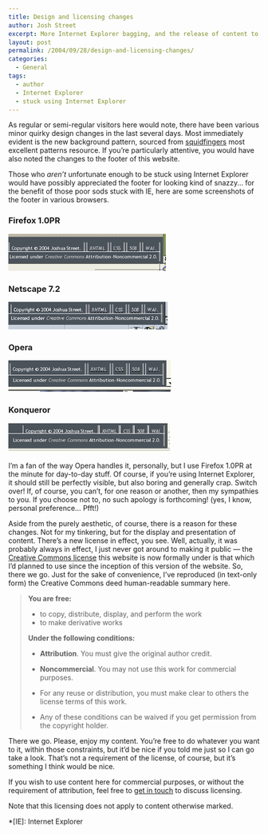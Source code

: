 ```yaml
---
title: Design and licensing changes
author: Josh Street
excerpt: More Internet Explorer bagging, and the release of content to the masses.
layout: post
permalink: /2004/09/28/design-and-licensing-changes/
categories:
  - General
tags:
  - author
  - Internet Explorer
  - stuck using Internet Explorer
---
```

As regular or semi-regular visitors here would note, there have been various minor quirky design changes in the last several days. Most immediately evident is the new background pattern, sourced from [squidfingers][1] most excellent patterns resource. If you&#8217;re particularly attentive, you would have also noted the changes to the footer of this website.<!--more-->

Those who *aren&#8217;t* unfortunate enough to be stuck using Internet Explorer would have possibly appreciated the footer for looking kind of snazzy&#8230; for the benefit of those poor sods stuck with IE, here are some screenshots of the footer in various browsers.

### Firefox 1.0PR

![A screenshot of the footer of this page in Firefox][2]

### Netscape 7.2

![A screenshot of the footer of this page in Netscape][3]

### Opera

![A screenshot of the footer of this page in Opera][4]

### Konqueror

![A screenshot of the footer of this page in Konqueror][5]

I&#8217;m a fan of the way Opera handles it, personally, but I use Firefox 1.0PR at the minute for day-to-day stuff. Of course, if you&#8217;re using Internet Explorer, it should still be perfectly visible, but also boring and generally crap. Switch over! If, of course, you can&#8217;t, for one reason or another, then my sympathies to you. If you choose not to, no such apology is forthcoming! (yes, I know, personal preference&#8230; Pfft!)

Aside from the purely aesthetic, of course, there is a reason for these changes. Not for my tinkering, but for the display and presentation of content. There&#8217;s a new license in effect, you see. Well, actually, it was probably always in effect, I just never got around to making it public &#8212; the [Creative Commons license][6] this website is now formally under is that which I&#8217;d planned to use since the inception of this version of the website. So, there we go. Just for the sake of convenience, I&#8217;ve reproduced (in text-only form) the Creative Commons deed human-readable summary here.

> **You are free:**
> 
> *   to copy, distribute, display, and perform the work
> *   to make derivative works
> 
> **Under the following conditions:**
> 
> *   **Attribution**. You must give the original author credit.
> *   **Noncommercial**. You may not use this work for commercial purposes.
> 
> *   For any reuse or distribution, you must make clear to others the license terms of this work.
> *   Any of these conditions can be waived if you get permission from the copyright holder.

There we go. Please, enjoy my content. You&#8217;re free to do whatever you want to it, within those constraints, but it&#8217;d be nice if you told me just so I can go take a look. That&#8217;s not a requirement of the license, of course, but it&#8217;s something I think would be nice.

If you wish to use content here for commercial purposes, or without the requirement of attribution, feel free to [get in touch][7] to discuss licensing.

Note that this licensing does not apply to content otherwise marked.

 [1]: http://www.squidfingers.com/patterns/
 [2]: /blog/wp-content/2004/09/footer/firefox.png
 [3]: /blog/wp-content/2004/09/footer/netscape.png
 [4]: /blog/wp-content/2004/09/footer/opera.png
 [5]: /blog/wp-content/2004/09/footer/konqueror.png
 [6]: http://creativecommons.org/licenses/by-nc/2.0/
 [7]: /contact/ "Contact form"

 *[IE]: Internet Explorer